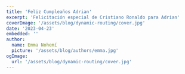 ```yaml
---
title: 'Feliz Cumpleaños Adrian'
excerpt: 'Felicitación especial de Cristiano Ronaldo para Adrian'
coverImage: '/assets/blog/dynamic-routing/cover.jpg'
date: '2023-04-23'
embedded: ''
author:
  name: Emma Nohemí
  picture: '/assets/blog/authors/emma.jpg'
ogImage:
  url: '/assets/blog/dynamic-routing/cover.jpg'
---
```


